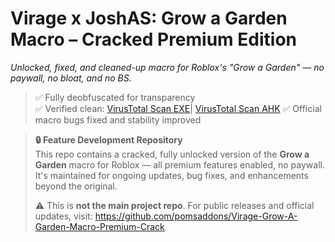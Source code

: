 # Virage x JoshAS: Grow a Garden Macro – Cracked Premium Edition  
*Unlocked, fixed, and cleaned-up macro for Roblox's "Grow a Garden" — no paywall, no bloat, and no BS.*

> ✅ Fully deobfuscated for transparency  
> ✅ Verified clean: [VirusTotal Scan EXE](https://www.virustotal.com/gui/file/321e06e6b7caf423bbb6e41a18165402863a9b1e52fca11ef37a416f10f32024)| [VirusTotal Scan AHK](https://www.virustotal.com/gui/file/58c470e8416651ae1d2252b575b76d843a1451c55acdd2dd3c82486dc6e2aeae/summary)
> ✅ Official macro bugs fixed and stability improved

> **🔒 Feature Development Repository**  
> This repo contains a cracked, fully unlocked version of the **Grow a Garden** macro for Roblox — all premium features enabled, no paywall.  
> It's maintained for ongoing updates, bug fixes, and enhancements beyond the original.  
>  
> ⚠️ This is **not the main project repo**. For public releases and official updates, visit: https://github.com/pomsaddons/Virage-Grow-A-Garden-Macro-Premium-Crack
